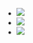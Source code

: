 <div class="project-media-element">
  <ul class="thumbnails">
    <li class="span3">
      <img src="$$content_url$$Eye_of_AC/landing.png" />
    </li>
    <li class="span3">
      <img src="$$content_url$$Eye_of_AC/feed.png" />
    </li>
    <li class="span3">
      <img src="$$content_url$$Eye_of_AC/screenshot.png" />
    </li>
  </ul>
</div>
